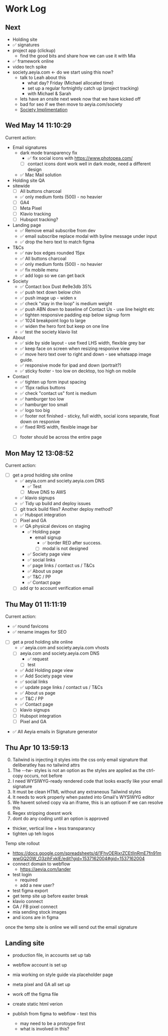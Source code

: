 # Work Log

## Next
- Holding site
- ✅ signatures
- project app (clickup)
  - find the good bits and share how we can use it with Mia
- ✅ framework online
- video tech spike
- society.aeyia.com <- do we start using this now?
  - talk to Leah about this
    - what day? Friday (Michael allocated time)
    - set up a regular fortnightly catch up (project tracking)
    - with Michael & Sarah
  - lets have an onsite next week now that we have kicked off
  - bad for seo if we then move to aeyia.com/society
  - [Society Implimentation](https://docs.google.com/document/d/1LKft_wHPVuzz1ZAs5rVwFLoMfmgrG4AB67R5EJnjSrs/edit?tab=t.0)

## Wed May 14 11:10:29

Current action:
- Email signatures
  - dark mode transparency fix
    - ✅ fix social icons with https://www.photopea.com/
    - [ ] contact icons dont work well in dark mode, need a different design
  - ✅ Mac Mail solution
- Holding site QA
- sitewide
  - [ ] All buttons charcoal
  - ✅ only medium fonts (500) - no heavier
  - [ ] GA4
  - [ ] Meta Pixel
  - [ ] Klavio tracking
  - [ ] Hubspot tracking?
- Landing page
  - ✅ Remove email subscribe from dev
  - ✅ email subscribe replace modal with byline message under input
  - ✅ drop the hero text to match figma
- T&Cs
  - ✅ nav box edges rounded 15px
  - ✅ All buttons charcoal
  - ✅ only medium fonts (500) - no heavier
  - ✅ fix mobile menu
  - ✅ add logo so we can get back
- Society
  - ✅ Contact box Dust #e9e3db 35%
  - ✅ push text down below chin
  - ✅ push image up - widen x
  - ✅ check "stay in the loop" is medium weight
  - ✅ push ABN down to baseline of Contact Us - use line height etc
  - ✅ tighten responsive padding esp below signup form
  - ✅ 1024 breakpoint logo to large
  - ✅ widen the hero font but keep on one line
  - ✅ test the society klavio list
- About
  - ✅ side by side layout - use fixed LHS width, flexible grey bar
  - ✅ keep face on screen when resizing responive view
  - ✅ move hero text over to right and down - see whatsapp image guide.
  - ✅ responsive mode for ipad and down (portrait?)
  - ✅ sticky footer - too low on decktop, too high on mobile
- Contact
  - ✅ tighten up form input spacing
  - ✅ 15px radius buttons
  - ✅ check "contact us" font is medium
  - ✅ hamburger too low
  - ✅ hamburger too small
  - ✅ logo too big
  - ✅ footer not finished - sticky, full width, social icons separate, float down on responive
  - ✅ fixed RHS width, flexible image bar
  - [ ] footer should be across the entire page


## Mon May 12 13:08:52

Current action:

- [ ] get a prod holding site online
  - ✅ aeyia.com and society.aeyia.com DNS
    - ✅ Test
    - [ ] Move DNS to AWS
  - ✅ klavio signups
  - ✅ Tidy up build and deploy issues
  - [ ] git track build files? Another deploy method?
  - ✅ Hubspot integration
  - [ ] Pixel and GA
  - ✅ QA physical devices on staging
    - ✅ Holding page
      - email signup
        - ✅ border RED after success.
        - [ ] modal is not designed
    - ✅ Society page view
    - ✅ social links
    - ✅ page links / contact us / T&Cs
    - ✅ About us page
    - ✅ T&C / PP
    - ✅ Contact page
  - [ ] add qr to account verification email

## Thu May 01 11:11:19

Current action:

- ✅ round favicons
- ✅ rename images for SEO
- [ ] get a prod holding site online
  - ✅ aeyia.com and society.aeyia.com vhosts
  - [ ] aeyia.com and society.aeyia.com DNS
    - ✅ request
    - [ ] test
  - ✅ Add Holding page view
  - ✅ Add Society page view
  - ✅ social links
  - ✅ update page links / contact us / T&Cs
  - ✅ About us page
  - ✅ T&C / PP
  - ✅ Contact page
  - [ ] klavio signups
  - [ ] Hubspot integration
  - [ ] Pixel and GA
- ✅ All Aeyia emails in Signature generator

## Thu Apr 10 13:59:13

0. Tailwind is injecting it styles into the css only email signature that deliberatley has no tailwind attrs
0. The --tw- styles is not an option as the styles are applied as the ctrl-copy occurs, not before
1. I need WYSIWYG-ready rendered code that looks exactly like your email signature
2. It must be clean HTML without any extraneous Tailwind styles
3. It needs to work properly when pasted into Gmail's WYSIWYG editor
4. We havent solved copy via an iframe, this is an optiuon if we can resolve this
5. Regex stripping doesnt work
6. dont do any coding until an option is approved

- thicker, vertical line + less transparancy
- tighten up teh logos

Temp site rollout
- https://docs.google.com/spreadsheets/d/1FhvOERixrZCEtIlnRmE7fn91mwwGQ20W_O3zihFxklE/edit?gid=1537162004#gid=1537162004
- connect domain to webflow
  - https://aeyia.com/lander
- test login
  - required
  - add a new user?
- test figma export
- get temp site up before easter break
- klavio connect
- GA / FB pixel connect
- mia sending stock images
- and icons are in figma

once the temp site is online we will send out the email signature

## Landing site
- production file, in accounts set up tab
- webflow account is set up
- mia working on style guide via placeholder page
- meta pixel and GA all set up

- work off the figma file
- create static html verion
- publish from figma to webflow - test this
  - may need to be a protoype first
  - what is involved in this?